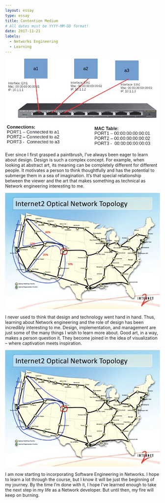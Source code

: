```yaml
---
layout: essay
type: essay
title: Contention Medium
# All dates must be YYYY-MM-DD format!
date: 2017-11-21
labels:
  - Networks Engineering
  - Learning
---
```


<img class="ui tiny left circular floated image" src="../images/hw_switch.jpg">

Ever since I first grasped a paintbrush, I’ve always been eager to learn about design. Design is such a complex concept. For example, when looking at abstract art, its meaning can be completely different for different people. It motivates a person to think thoughtfully and has the potential to submerge them in a sea of imagination. It’s that special relationship between the viewer and the art that makes something as technical as Network engineering interesting to me.

<img class="ui tiny left circular floated image" src="../images/internet2.jpg">

I never used to think that design and technology went hand in hand.  Thus, learning about Network engineering and the role of design has been incredibly interesting to me. Design, implementation, and management are just some of the many things I wish to learn more about. Good art, in a way, makes a person question it. They become joined in the idea of visualization – where captivation meets inspiration.

<img class="ui tiny left circular floated image" src="../images/internet3.jpg">

I am now starting to incorporating Software Engineering in Networks. I hope to learn a lot through the course, but I know it will be just the beginning of my journey. By the time I’m done with it, I hope I’ve learned enough to take the next step in my life as a Network developer. But until then, my fire will keep on burning.

